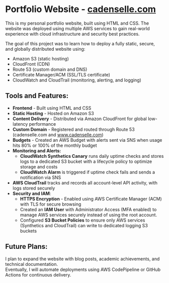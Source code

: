 # Portfolio Website - [cadenselle.com](https://cadenselle.com)

This is my personal portfolio website, built using HTML and CSS. The website was deployed using multiple AWS services
to gain real-world experience with cloud infrastructure and security best practices. 

The goal of this project was to learn how to deploy a fully static, secure, and globally distributed website using:
- Amazon S3 (static hosting)
- CloudFront (CDN)
- Route 53 (custom domain and DNS)
- Certificate Manager/ACM (SSL/TLS certificate)
- CloudWatch and CloudTrail (monitoring, alerting, and logging)

## Tools and Features:
  * **Frontend** - Built using HTML and CSS
  * **Static Hosting** - Hosted on Amazon S3
  * **Content Delivery** - Distributed via Amazon CloudFront for global low-latency performance
  * **Custom Domain** - Registered and routed through Route 53 (cadenselle.com and www.cadenselle.com)
  * **Budgets** - Created an AWS Budget with alerts sent via SNS when usage hits 80% or 100% of the monthly budget
  * **Monitoring and Alerts:**
      * **CloudWatch Synthetics Canary** runs daily uptime checks and stores logs to a dedicated S3 bucket with a lifecycle policy to optimize storage and costs
      * **CloudWatch Alarm** is triggered if uptime check fails and sends a notification via SNS
  * **AWS CloudTrail** tracks and records all account-level API activity, with logs stored securely
  * **Security and IAM**:
      * **HTTPS Encryption** - Enabled using AWS Certificate Manager (ACM) with TLS for secure browsing
      * Created an **IAM User** with Administrator Access (MFA enabled) to manage AWS services securely instead of using the root account.
      * Configured **S3 Bucket Policies** to ensure only AWS services (Synthetics and CloudTrail) can write to dedicated logging S3 buckets

## Future Plans:
I plan to expand the website with blog posts, academic achievements, and technical documentation.  
Eventually, I will automate deployments using AWS CodePipeline or GitHub Actions for continuous delivery.
